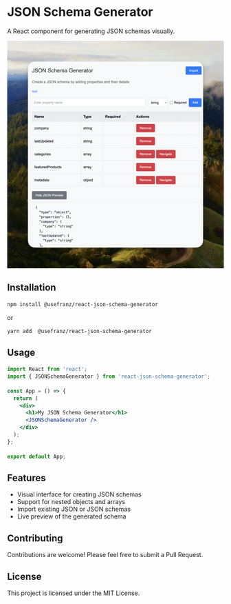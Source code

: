 # JSON Schema Generator

A React component for generating JSON schemas visually.

![JSON Schema Generator Screenshot](https://github.com/franz-biz/react-json-schema-generator/blob/main/screenshot.png?raw=true)

## Installation

```bash
npm install @usefranz/react-json-schema-generator
```

or

```bash
yarn add  @usefranz/react-json-schema-generator
```

## Usage

```jsx
import React from 'react';
import { JSONSchemaGenerator } from 'react-json-schema-generator';

const App = () => {
  return (
    <div>
      <h1>My JSON Schema Generator</h1>
      <JSONSchemaGenerator />
    </div>
  );
};

export default App;
```

## Features

- Visual interface for creating JSON schemas
- Support for nested objects and arrays
- Import existing JSON or JSON schemas
- Live preview of the generated schema

## Contributing

Contributions are welcome! Please feel free to submit a Pull Request.

## License

This project is licensed under the MIT License.